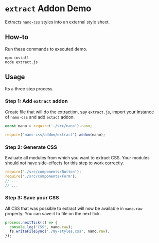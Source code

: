 # `extract` Addon Demo

Extracts [`nano-css`](https://github.com/streamich/nano-css) styles into an external style sheet.

## How-to

Run these commands to executed demo.

```shell
npm install
node extract.js
```


## Usage

Its a three step process.


### Step 1: Add `extract` addon

Create file that will do the extraction, say `extract.js`, import your instance of `nano-css`
and add `extact` addon.

```js
const nano = require('./src/nano').nano;

require('nano-css/addon/extract').addon(nano);
```


### Step 2: Generate CSS

Evaluate all modules from which you want to extract CSS. Your modules should not have side-effects
for this step to work correctly.

```js
require('./src/components/Button');
require('./src/components/Form');
// ...
// ...
```


### Step 3: Save your CSS

All CSS that was possible to extract will now be available in `nano.raw` property.
You can save it to file on the next tick.

```js
process.nextTick(() => {
  console.log('CSS', nano.raw);
  fs.writeFileSync('./my-styles.css', nano.raw);
});
```
